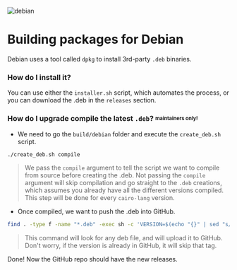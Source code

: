 ![debian](https://github.com/lambdaclass/cairo-by-example/assets/53660242/2046d1cd-f47a-4bff-b316-90d0e5bd8c4c)
# Building packages for Debian

Debian uses a tool called `dpkg` to install 3rd-party `.deb` binaries.

### How do I install it?
You can use either the `installer.sh` script, which automates the process, or you can download the .deb in the `releases` section. 

### How do I upgrade compile the latest `.deb`? <sup><sub>maintainers only!</sub></sup>
* We need to go the `build/debian` folder and execute the `create_deb.sh` script.
```bash
./create_deb.sh compile
```
> We pass the `compile` argument to tell the script we want to compile from source before creating the .deb. Not passing the `compile` argument will skip compilation and go straight to the `.deb` creations, which assumes you already have all the different versions compiled. This step will be done for every `cairo-lang` version.
* Once compiled, we want to push the .deb into GitHub.
```bash
find . -type f -name "*.deb" -exec sh -c 'VERSION=$(echo "{}" | sed "s/.*@\(.*\)\.deb/\1/"); gh release create v$VERSION {} --title "v$VERSION" --notes "Cairo v$VERSION .deb binary release."' \;
```
> This command will look for any deb file, and will upload it to GitHub. Don't worry, if the version is already in GitHub, it will skip that tag.

Done! Now the GitHub repo should have the new releases.
